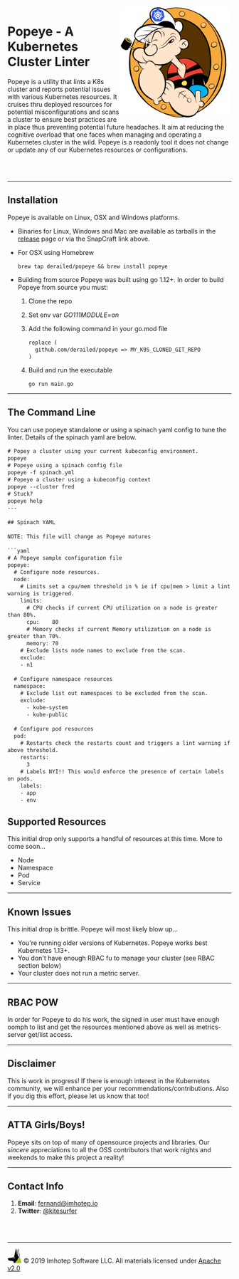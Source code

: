 <img src="assets/popeye_boat.png" align="right" width="250" heigh="auto">

# Popeye - A Kubernetes Cluster Linter


Popeye is a utility that lints a K8s cluster and reports potential issues with
various Kubernetes resources. It cruises thru deployed resources for potential misconfigurations and scans a cluster to ensure best practices are in place thus
preventing potential future headaches. It aim at reducing the cognitive *over*load
that one faces when managing and operating a Kubernetes cluster in the wild. Popeye
is a readonly tool it does not change or update any of our Kubernetes resources or
configurations.

<br/>
<br/>

---

## Installation

Popeye is available on Linux, OSX and Windows platforms.

* Binaries for Linux, Windows and Mac are available as tarballs in the [release](https://github.com/derailed/k9s/releases) page or via the SnapCraft link above.

* For OSX using Homebrew

   ```shell
   brew tap derailed/popeye && brew install popeye
   ```

* Building from source
   Popeye was built using go 1.12+. In order to build Popeye from source you must:
   1. Clone the repo
   2. Set env var *GO111MODULE=on*
   3. Add the following command in your go.mod file

      ```text
      replace (
        github.com/derailed/popeye => MY_K9S_CLONED_GIT_REPO
      )
      ```

   4. Build and run the executable

        ```shell
        go run main.go
        ```

---

## The Command Line

You can use popeye standalone or using a spinach yaml config to tune the linter.
Details of the spinach yaml are below.

```shell
# Popey a cluster using your current kubeconfig environment.
popeye
# Popeye using a spinach config file
popeye -f spinach.yml
# Popeye a cluster using a kubeconfig context
popeye --cluster fred
# Stuck?
popeye help
---

## Spinach YAML

NOTE: This file will change as Popeye matures

```yaml
# A Popeye sample configuration file
popeye:
  # Configure node resources.
  node:
    # Limits set a cpu/mem threshold in % ie if cpu|mem > limit a lint warning is triggered.
    limits:
      # CPU checks if current CPU utilization on a node is greater than 80%.
      cpu:    80
      # Memory checks if current Memory utilization on a node is greater than 70%.
      memory: 70
    # Exclude lists node names to exclude from the scan.
    exclude:
    - n1

  # Configure namespace resources
  namespace:
    # Exclude list out namespaces to be excluded from the scan.
    exclude:
      - kube-system
      - kube-public

  # Configure pod resources
  pod:
    # Restarts check the restarts count and triggers a lint warning if above threshold.
    restarts:
      3
    # Labels NYI!! This would enforce the presence of certain labels on pods.
    labels:
    - app
    - env
```

## Supported Resources

This initial drop only supports a handful of resources at this time. More to come soon...

- Node
- Namespace
- Pod
- Service

---

## Known Issues

This initial drop is brittle. Popeye will most likely blow up...

- You're running older versions of Kubernetes. Popeye works best Kubernetes 1.13+.
- You don't have enough RBAC fu to manage your cluster (see RBAC section below)
- Your cluster does not run a metric server.

---

## RBAC POW

In order for Popeye to do his work, the signed in user must have enough oomph to
list and get the resources mentioned above as well as metrics-server get/list access.

---



## Disclaimer

This is work in progress! If there is enough interest in the Kubernetes
community, we will enhance per your recommendations/contributions. Also if you
dig this effort, please let us know that too!

---

## ATTA Girls/Boys!

Popeye sits on top of many of opensource projects and libraries. Our *sincere*
appreciations to all the OSS contributors that work nights and weekends
to make this project a reality!


---

## Contact Info

1. **Email**:   fernand@imhotep.io
2. **Twitter**: [@kitesurfer](https://twitter.com/kitesurfer?lang=en)


<br/>
<br/>

---

<img src="assets/imhotep_logo.png" width="32" height="auto"/> © 2019 Imhotep Software LLC.
All materials licensed under [Apache v2.0](http://www.apache.org/licenses/LICENSE-2.0)
